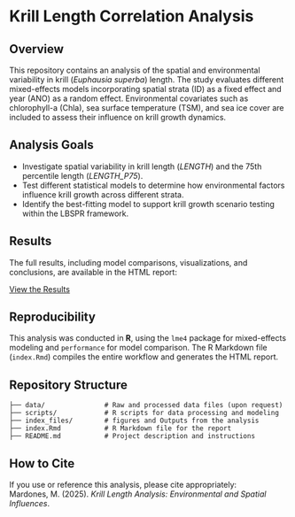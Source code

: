 # **Krill Length Correlation Analysis**  

## **Overview**  
This repository contains an analysis of the spatial and environmental variability in krill (*Euphausia superba*) length. The study evaluates different mixed-effects models incorporating spatial strata (ID) as a fixed effect and year (ANO) as a random effect. Environmental covariates such as chlorophyll-a (Chla), sea surface temperature (TSM), and sea ice cover are included to assess their influence on krill growth dynamics.  

## **Analysis Goals**  

- Investigate spatial variability in krill length (*LENGTH*) and the 75th percentile length (*LENGTH_P75*).  
- Test different statistical models to determine how environmental factors influence krill growth across different strata.  
- Identify the best-fitting model to support krill growth scenario testing within the LBSPR framework.  

## **Results**  

The full results, including model comparisons, visualizations, and conclusions, are available in the HTML report:  

[View the Results](https://mauromardones.github.io/Krill_Length_Cor/)

## **Reproducibility**  

This analysis was conducted in **R**, using the `lme4` package for mixed-effects modeling and `performance` for model comparison. The R Markdown file (`index.Rmd`) compiles the entire workflow and generates the HTML report.  

## **Repository Structure**  
```
├── data/               # Raw and processed data files (upon request)
├── scripts/            # R scripts for data processing and modeling  
├── index_files/        # figures and Outputs from the analysis  
├── index.Rmd           # R Markdown file for the report  
├── README.md           # Project description and instructions  
```

## **How to Cite**  
If you use or reference this analysis, please cite appropriately:  
Mardones, M. (2025). *Krill Length Analysis: Environmental and Spatial Influences*.  

